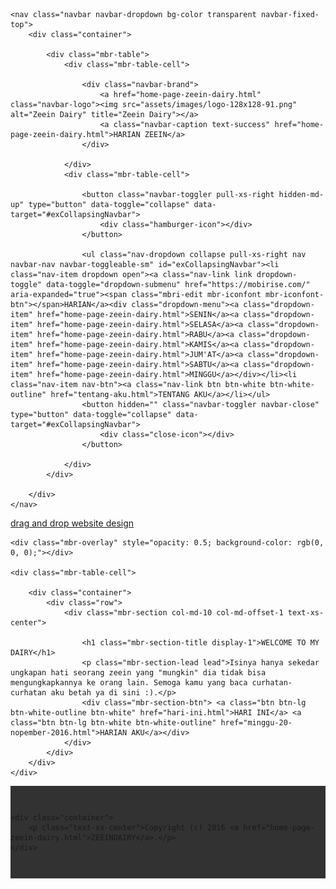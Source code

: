 <!DOCTYPE html>
<html>
<head>
  <!-- Site made with Mobirise Website Builder v3.9.2, https://mobirise.com -->
  <meta charset="UTF-8">
  <meta http-equiv="X-UA-Compatible" content="IE=edge">
  <meta name="generator" content="Mobirise v3.9.2, mobirise.com">
  <meta name="viewport" content="width=device-width, initial-scale=1">
  <link rel="shortcut icon" href="assets/images/logo-128x128-91.png" type="image/x-icon">
  <meta name="description" content="Berisi tentang harian seorang zeein yang dia tidak bisa mengungkapkannya kepada orang lain. Juga berisi tentang curhatan yang hanya orang-orang pembaca web ini yang tau.">
  <title>Zeein Dairy</title>
  <link rel="stylesheet" href="https://fonts.googleapis.com/css?family=Lora:400,700,400italic,700italic&amp;subset=latin">
  <link rel="stylesheet" href="https://fonts.googleapis.com/css?family=Montserrat:400,700">
  <link rel="stylesheet" href="https://fonts.googleapis.com/css?family=Raleway:100,100i,200,200i,300,300i,400,400i,500,500i,600,600i,700,700i,800,800i,900,900i">
  <link rel="stylesheet" href="assets/bootstrap-material-design-font/css/material.css">
  <link rel="stylesheet" href="assets/web/assets/mobirise-icons/mobirise-icons.css">
  <link rel="stylesheet" href="assets/tether/tether.min.css">
  <link rel="stylesheet" href="assets/bootstrap/css/bootstrap.min.css">
  <link rel="stylesheet" href="assets/animate.css/animate.min.css">
  <link rel="stylesheet" href="assets/dropdown/css/style.css">
  <link rel="stylesheet" href="assets/theme/css/style.css">
  <link rel="stylesheet" href="assets/mobirise/css/mbr-additional.css" type="text/css">
  
  
  
</head>
<body>
<section id="menu-0">

    <nav class="navbar navbar-dropdown bg-color transparent navbar-fixed-top">
        <div class="container">

            <div class="mbr-table">
                <div class="mbr-table-cell">

                    <div class="navbar-brand">
                        <a href="home-page-zeein-dairy.html" class="navbar-logo"><img src="assets/images/logo-128x128-91.png" alt="Zeein Dairy" title="Zeein Dairy"></a>
                        <a class="navbar-caption text-success" href="home-page-zeein-dairy.html">HARIAN ZEEIN</a>
                    </div>

                </div>
                <div class="mbr-table-cell">

                    <button class="navbar-toggler pull-xs-right hidden-md-up" type="button" data-toggle="collapse" data-target="#exCollapsingNavbar">
                        <div class="hamburger-icon"></div>
                    </button>

                    <ul class="nav-dropdown collapse pull-xs-right nav navbar-nav navbar-toggleable-sm" id="exCollapsingNavbar"><li class="nav-item dropdown open"><a class="nav-link link dropdown-toggle" data-toggle="dropdown-submenu" href="https://mobirise.com/" aria-expanded="true"><span class="mbri-edit mbr-iconfont mbr-iconfont-btn"></span>HARIAN</a><div class="dropdown-menu"><a class="dropdown-item" href="home-page-zeein-dairy.html">SENIN</a><a class="dropdown-item" href="home-page-zeein-dairy.html">SELASA</a><a class="dropdown-item" href="home-page-zeein-dairy.html">RABU</a><a class="dropdown-item" href="home-page-zeein-dairy.html">KAMIS</a><a class="dropdown-item" href="home-page-zeein-dairy.html">JUM'AT</a><a class="dropdown-item" href="home-page-zeein-dairy.html">SABTU</a><a class="dropdown-item" href="home-page-zeein-dairy.html">MINGGU</a></div></li><li class="nav-item nav-btn"><a class="nav-link btn btn-white btn-white-outline" href="tentang-aku.html">TENTANG AKU</a></li></ul>
                    <button hidden="" class="navbar-toggler navbar-close" type="button" data-toggle="collapse" data-target="#exCollapsingNavbar">
                        <div class="close-icon"></div>
                    </button>

                </div>
            </div>

        </div>
    </nav>

</section>

<section class="engine"><a rel="external" href="https://mobirise.com">drag and drop website design</a></section><section class="mbr-section mbr-section-hero mbr-section-full mbr-parallax-background mbr-after-navbar" id="header1-1" style="background-image: url(assets/images/img-20161018-052722-2000x1500-0.jpg);">

    <div class="mbr-overlay" style="opacity: 0.5; background-color: rgb(0, 0, 0);"></div>

    <div class="mbr-table-cell">

        <div class="container">
            <div class="row">
                <div class="mbr-section col-md-10 col-md-offset-1 text-xs-center">

                    <h1 class="mbr-section-title display-1">WELCOME TO MY DAIRY</h1>
                    <p class="mbr-section-lead lead">Isinya hanya sekedar ungkapan hati seorang zeein yang "mungkin" dia tidak bisa mengungkapkannya ke orang lain. Semoga kamu yang baca curhatan-curhatan aku betah ya di sini :).</p>
                    <div class="mbr-section-btn"> <a class="btn btn-lg btn-white-outline btn-white" href="hari-ini.html">HARI INI</a> <a class="btn btn-lg btn-white btn-white-outline" href="minggu-20-nopember-2016.html">HARIAN AKU</a></div>
                </div>
            </div>
        </div>
    </div>

    

</section>

<footer class="mbr-small-footer mbr-section mbr-section-nopadding" id="footer1-6" style="background-color: rgb(50, 50, 50); padding-top: 1.75rem; padding-bottom: 1.75rem;">
    
    <div class="container">
        <p class="text-xs-center">Copyright (c) 2016 <a href="home-page-zeein-dairy.html">ZEEINDAIRY</a>.</p>
    </div>
</footer>


  <script src="assets/web/assets/jquery/jquery.min.js"></script>
  <script src="assets/tether/tether.min.js"></script>
  <script src="assets/bootstrap/js/bootstrap.min.js"></script>
  <script src="assets/smooth-scroll/SmoothScroll.js"></script>
  <script src="assets/viewportChecker/jquery.viewportchecker.js"></script>
  <script src="assets/dropdown/js/script.min.js"></script>
  <script src="assets/touchSwipe/jquery.touchSwipe.min.js"></script>
  <script src="assets/jarallax/jarallax.js"></script>
  <script src="assets/theme/js/script.js"></script>
  
  
  <input name="animation" type="hidden">
   <div id="scrollToTop" class="scrollToTop mbr-arrow-up"><a style="text-align: center;"><i class="mbr-arrow-up-icon"></i></a></div>
  </body>
</html>
